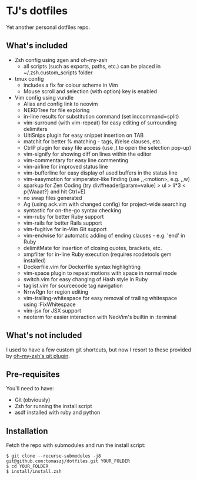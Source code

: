 TJ's dotfiles
=============

Yet another personal dotfiles repo.

## What's included

* Zsh config using zgen and oh-my-zsh
    * all scripts (such as exports, paths, etc.) can be placed in ~/.zsh.custom_scripts folder
* tmux config
    * includes a fix for colour scheme in Vim
    * Mouse scroll and selection (with option) key is enabled
* Vim config using vundle
    * Alias and config link to neovim
    * NERDTree for file exploring
    * in-line results for substitution command (set inccommand=split)
    * vim-surround (with vim-repeat) for easy editing of surrounding delimiters
    * UltiSnips plugin for easy snippet insertion on TAB
    * matchit for better % matching - tags, if/else clauses, etc.
    * CtrlP plugin for easy file access (use ,t to open the selection pop-up)
    * vim-signify for showing diff on lines within the editor
    * vim-commentary for easy line commenting
    * vim-airline for improved status line
    * vim-bufferline for easy display of used buffers in the status line
    * vim-easymotion for vimperator-like finding (use ,,\<motion\>, e.g. ,,w)
    * sparkup for Zen Coding (try div#header[param=value] > ul > li\*3 < p{Waaat?} and hit Ctrl+E)
    * no swap files generated
    * Ag (using ack.vim with changed config) for project-wide searching
    * syntastic for on-the-go syntax checking
    * vim-ruby for better Ruby support
    * vim-rails for better Rails support
    * vim-fugitive for in-Vim Git support
    * vim-endwise for automatic adding of ending clauses - e.g. 'end' in Ruby
    * delimitMate for insertion of closing quotes, brackets, etc.
    * xmpfilter for in-line Ruby execution (requires rcodetools gem installed)
    * Dockerfile.vim for Dockerfile syntax highlighting
    * vim-space plugin to repeat motions with space in normal mode
    * switch.vim for easy changing of Hash style in Ruby
    * taglist.vim for sourcecode tag navigation
    * NrrwRgn for region editing
    * vim-trailing-whitespace for easy removal of trailing whitespace using :FixWhitespace
    * vim-jsx for JSX support
    * neoterm for easier interaction with NeoVim's builtin in :terminal

## What's not included

I used to have a few custom git shortcuts, but now I resort to these provided by [oh-my-zsh's git plugin](https://github.com/robbyrussell/oh-my-zsh/wiki/Plugin:git).

## Pre-requisites

You'll need to have:

* Git (obviously)
* Zsh for running the install script
* asdf installed with ruby and python

## Installation

Fetch the repo with submodules and run the install script:

    $ git clone --recurse-submodules -j8 git@github.com:tomaszj/dotfiles.git YOUR_FOLDER
    $ cd YOUR_FOLDER
    $ install/install.zsh

